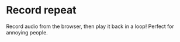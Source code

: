 # Record repeat
 Record audio from the browser, then play it back in a loop! Perfect for annoying people.
